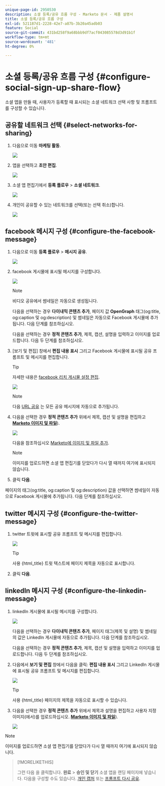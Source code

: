 ```yaml
---
unique-page-id: 2950530
description: 소셜 등록/공유 흐름 구성 - Marketo 문서 - 제품 설명서
title: 소셜 등록/공유 흐름 구성
exl-id: 521187d1-2228-42e7-a87b-3b20a45adb03
feature: Social
source-git-commit: 431bd258f9a68bbb9df7acf043085578d3d91b1f
workflow-type: tm+mt
source-wordcount: '481'
ht-degree: 0%

---
```


# 소셜 등록/공유 흐름 구성 {#configure-social-sign-up-share-flow}

소셜 앱을 만들 때, 사용자가 등록할 때 표시되는 소셜 네트워크 선택 사항 및 프롬프트를 구성할 수 있습니다.

## 공유할 네트워크 선택 {#select-networks-for-sharing}

1. 다음으로 이동 **마케팅 활동**.

   ![](assets/ma-1.png)

1. 앱을 선택하고 **초안 편집**.

   ![](assets/image2014-9-22-13-3a57-3a43.png)

1. 소셜 앱 편집기에서 **등록 플로우** > **소셜 네트워크**.

   ![](assets/three.png)

1. 개인이 공유할 수 있는 네트워크를 선택(또는 선택 취소)합니다.

   ![](assets/four.png)

## facebook 메시지 구성 {#configure-the-facebook-message}

1. 다음으로 이동 **등록 플로우** > **메시지 공유**.

   ![](assets/five.png)

1. facebook 게시물에 표시될 메시지를 구성합니다.

   ![](assets/image2014-9-22-13-3a58-3a54.png)

   >[!NOTE]
   >
   >비디오 공유에서 썸네일은 자동으로 생성됩니다.

   다음을 선택하는 경우 **다이내믹 콘텐츠 추가**, 페이지 값 **OpenGraph** 태그(og:title, og:caption 및 og:description) 및 썸네일은 자동으로 Facebook 게시물에 추가됩니다. 다음 단계를 참조하십시오.

   다음을 선택하는 경우 **정적 콘텐츠 추가**, 제목, 캡션, 설명을 입력하고 이미지를 업로드합니다. 다음 두 단계를 참조하십시오.

1. [보기 및 편집] 창에서 **편집 내용 표시** 그리고 Facebook 게시물에 표시될 공유 프롬프트 및 메시지를 편집합니다.

   >[!TIP]
   >
   >자세한 내용은 [facebook 리치 게시물 설정 편집](/help/marketo/product-docs/demand-generation/facebook/edit-facebook-rich-post-settings.md).

   ![](assets/image2014-9-22-13-3a59-3a57.png)

   >[!NOTE]
   >
   >다음 [URL 공유](/help/marketo/product-docs/demand-generation/social/social-functions/choose-the-share-url-for-a-social-app.md) 는 모든 공유 메시지에 자동으로 추가됩니다.

1. 다음을 선택한 경우 **정적 콘텐츠 추가** 위에서 제목, 캡션 및 설명을 편집하고 [**Marketo 이미지 및 파일**](/help/marketo/product-docs/demand-generation/images-and-files/add-images-and-files-to-marketo.md)).

   ![](assets/image2014-9-22-14-3a1-3a11.png)

   다음을 참조하십시오 [Marketo에 이미지 및 파일 추가](/help/marketo/product-docs/demand-generation/images-and-files/add-images-and-files-to-marketo.md).

   >[!NOTE]
   >
   >이미지를 업로드하면 소셜 앱 편집기를 닫았다가 다시 열 때까지 여기에 표시되지 않습니다.

1. 클릭 **다음**.

페이지의 태그(og:title, og:caption 및 og:description) 값을 선택하면 썸네일이 자동으로 Facebook 게시물에 추가됩니다. 다음 단계를 참조하십시오.

## twitter 메시지 구성 {#configure-the-twitter-message}

1. twitter 트윗에 표시할 공유 프롬프트 및 메시지를 편집합니다.

   ![](assets/image2014-9-22-14-3a2-3a31.png)

   >[!TIP]
   >
   >사용 {html_title} 트윗 텍스트에 페이지 제목을 자동으로 표시합니다.

1. 클릭 **다음**.

## linkedIn 메시지 구성 {#configure-the-linkedin-message}

1. linkedIn 게시물에 표시될 메시지를 구성합니다.

   ![](assets/image2014-9-22-14-3a3-3a8.png)

   다음을 선택하는 경우 **다이내믹 콘텐츠 추가**, 페이지 태그(제목 및 설명) 및 썸네일의 값은 LinkedIn 게시물에 자동으로 추가됩니다. 다음 단계를 참조하십시오.

   다음을 선택하는 경우 **정적 콘텐츠 추가**, 제목, 캡션 및 설명을 입력하고 이미지를 업로드합니다. 다음 두 단계를 참조하십시오.

1. 다음에서 **보기 및 편집** 창에서 다음을 클릭: **편집 내용 표시** 그리고 LinkedIn 게시물에 표시될 공유 프롬프트 및 메시지를 편집합니다.

   ![](assets/image2014-9-22-14-3a4-3a6.png)

   >[!TIP]
   >
   >사용 {html_title} 페이지의 제목을 자동으로 표시할 수 있습니다.

1. 다음을 선택한 경우 **정적 콘텐츠 추가** 위에서 제목과 설명을 편집하고 사용자 지정 이미지(에서)를 업로드하십시오. [**Marketo 이미지 및 파일**](/help/marketo/product-docs/demand-generation/images-and-files/add-images-and-files-to-marketo.md)).

   ![](assets/image2014-9-22-13-3a55-3a17.png)

>[!NOTE]
>
>이미지를 업로드하면 소셜 앱 편집기를 닫았다가 다시 열 때까지 여기에 표시되지 않습니다.

>[!MORELIKETHIS]
>
>그런 다음 을 클릭합니다. **완료** > **승인 및 닫기** 소셜 앱을 랜딩 페이지에 넣습니다. 다음을 구성할 수도 있습니다. [개인 캡처](/help/marketo/product-docs/demand-generation/social/configuring-social-actions/configure-person-capture-for-a-social-app.md) 또는 [프롬프트 다시 공유](/help/marketo/product-docs/demand-generation/social/configuring-social-actions/configure-re-share-email-and-prompt-for-a-social-app.md).
